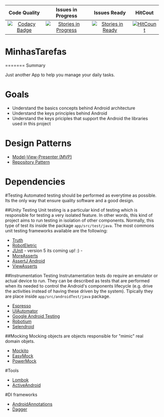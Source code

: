 | Code Quality | Issues in Progress | Issues Ready | HitCout |
|:-:|:-:|:-:|:-:|
|[![Codacy Badge](https://api.codacy.com/project/badge/Grade/485163af383d4a59a4a4e9249a121cb5)](https://www.codacy.com/app/felipexw/MinhasTarefas?utm_source=github.com&amp;utm_medium=referral&amp;utm_content=felipexw/MinhasTarefas&amp;utm_campaign=Badge_Grade)|[![Stories in Progress](https://badge.waffle.io/luankevinferreira/expenses.svg?label=In%20Progress&title=In%20Progress)](http://waffle.io/luankevinferreira/expenses)|[![Stories in Ready](https://badge.waffle.io/felipexw/MinhasTarefas.svg?label=ready&title=Ready)](http://waffle.io/felipexw/MinhasTarefas)|[![HitCount](https://hitt.herokuapp.com/felipexw/minhas-tarefas.svg)](https://github.com/felipexw/MinhasTarefas)

# MinhasTarefas

=======
Summary

Just another App to help you manage your daily tasks.


Goals
======

- Understand the basics concepts behind Android architecture
- Understand the keys principles behind Android
- Understand the keys priciples that support the Android the libraries used in this project


Design Patterns
=======

- [Model-View-Presenter (MVP)](https://pt.wikipedia.org/wiki/Model-view-presenter)
- [Repository Pattern](http://blog.caelum.com.br/repository-seu-modelo-mais-orientado-a-objeto/)


Dependencies
======= 

#Testing
Automated testing should be performed as everytime as possible. Its the only way that ensure quality software and a good design.  


##Unity Testing
Unit testing is a particular kind of testing which is responsible for testing a very isolated feature. In other words, this kind of project aims to run testing in isolation of other components. Normally, this type of test its inside the package ```app/src/test/java```.
The most commons unit testing frameworks available are the following:

- [Truth](https://github.com/google/truth)
- [RobotEletric](http://robolectric.org/)
- [JUnit](http://junit.org/junit4/) - version 5 its coming up! :) -
- [MoreAsserts](https://developer.android.com/reference/android/test/MoreAsserts.html)
- [AssertJ Android](http://square.github.io/assertj-android/)
- [ViewAsserts](https://developer.android.com/reference/android/test/ViewAsserts.html)

##Instrumentation Testing
Instrutamentation tests do require an emulator or actual device to run. They can be described as tests that are performed when its needed to control the Android's components lifecycle (e.g. drive the activities instead of having these driven by the system). Tipically they are place inside ```app/src/androidTest/java``` package.

- [Espresso](https://developer.android.com/training/testing/ui-testing/espresso-testing.html)
- [UIAutomator](https://developer.android.com/training/testing/ui-testing/uiautomator-testing.html)
- [Google Android Testing](https://developer.android.com/studio/test/index.html)
- [Robotium](https://github.com/RobotiumTech/robotium)
- [Selendroid](http://selendroid.io/)


##Mocking 
Mocking objects are objects responsible for "mimic" real domain objets. 

- [Mockito](http://mockito.org/)
- [EasyMock](http://easymock.org/)
- [PowerMock](https://github.com/jayway/powermock)


#Tools

- [Lombok](https://projectlombok.org/)
- [ActiveAndroid](http://www.activeandroid.com/)

#DI frameworks
- [AndroidAnnotations](http://androidannotations.org/)
- [Dagger](http://square.github.io/dagger/)


